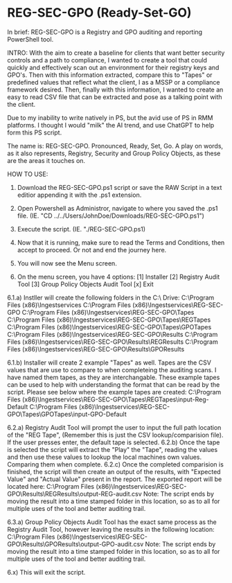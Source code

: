 # REG-SEC-GPO (Ready-Set-GO)

In brief: 
REG-SEC-GPO is a Registry and GPO auditing and reporting PowerShell tool.

INTRO:
With the aim to create a baseline for clients that want better security controls and a path to compliance, I wanted to create a tool that could quickly and effectively scan out an environment for their registry keys and GPO's. Then with this information extracted, compare this to "Tapes" or predefined values that reflect what the client, I as a MSSP or a compliance framework desired. Then, finally with this information, I wanted to create an easy to read CSV file that can be extracted and pose as a talking point with the client.

Due to my inability to write natively in PS, but the avid use of PS in RMM platforms. I thought I would "milk" the AI trend, and use ChatGPT to help form this PS script.

The name is: REG-SEC-GPO. Pronounced, Ready, Set, Go. A play on words, as it also represents, Registry, Security and Group Policy Objects, as these are the areas it touches on.



HOW TO USE:

1) Download the REG-SEC-GPO.ps1 script or save the RAW Script in a text editior appending it with the .ps1 extension.
2) Open Powershell as Administror, navigate to where you saved the .ps1 file. (IE. "CD ../../Users/JohnDoe/Downloads/REG-SEC-GPO.ps1")
3) Execute the script. (IE. "./REG-SEC-GPO.ps1)

4) Now that it is running, make sure to read the Terms and Conditions, then accept to proceed. Or not and end the journey here.
5) You will now see the Menu screen.

6) On the menu screen, you have 4 options:
    [1] Installer
    [2] Registry Audit Tool
    [3] Group Policy Objects Audit Tool
    [x] Exit

6.1.a) Instller will create the following folders in the C:\ Drive:
    C:\Program Files (x86)\Ingestservices
    C:\Program Files (x86)\Ingestservices\REG-SEC-GPO
    C:\Program Files (x86)\Ingestservices\REG-SEC-GPO\Tapes
    C:\Program Files (x86)\Ingestservices\REG-SEC-GPO\Tapes\REGTapes
    C:\Program Files (x86)\Ingestservices\REG-SEC-GPO\Tapes\GPOTapes
    C:\Program Files (x86)\Ingestservices\REG-SEC-GPO\Results
    C:\Program Files (x86)\Ingestservices\REG-SEC-GPO\Results\REGResults
    C:\Program Files (x86)\Ingestservices\REG-SEC-GPO\Results\GPOResults

6.1.b) Installer will create 2 example "Tapes" as well. Tapes are the CSV values that are use to compare to when completeing the auditing scans. I have named them tapes, as they are interchangable. These example tapes can be used to help with understanding the format that can be read by the script. Please see below where the example tapes are created:
    C:\Program Files (x86)\Ingestservices\REG-SEC-GPO\Tapes\REGTapes\input-Reg-Default
    C:\Program Files (x86)\Ingestservices\REG-SEC-GPO\Tapes\GPOTapes\input-GPO-Default

6.2.a) Registry Audit Tool will prompt the user to input the full path location of the "REG Tape", (Remember this is just the CSV lookup/comparision file). If the user presses enter, the default tape is selected.
6.2.b) Once the tape is selected the script will extract the "Play" the "Tape", reading the values and then use these values to lookup the local machines own values. Comparing them when complete.
6.2.c) Once the completed comparision is finished, the script will then create an output of the results, with "Expected Value" and "Actual Value" present in the report. The exported report will be located here:
  C:\Program Files (x86)\Ingestservices\REG-SEC-GPO\Results\REGResults\output-REG-audit.csv
  Note: The script ends by moving the result into a time stamped folder in this location, so as to all for multiple uses of the tool and better auditing trail.

6.3.a) Group Policy Objects Audit Tool has the exact same process as the Registry Audit Tool, however leaving the results in the following location:
  C:\Program Files (x86)\Ingestservices\REG-SEC-GPO\Results\GPOResults\output-GPO-audit.csv
  Note: The script ends by moving the result into a time stamped folder in this location, so as to all for multiple uses of the tool and better auditing trail.

6.x) This will exit the script.
